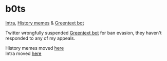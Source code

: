 # b0ts
<a href = "https://twitter.com/0xIntra">Intra</a>, <a href = "https://twitter.com/ThomasPepeson"> History memes</a> & <a href = "https://twitter.com/LeGreentext"> Greentext bot</a>

Twitter wrongfully suspended <a href = "https://twitter.com/LeGreentext"> Greentext bot</a> for ban evasion, they haven't responded to any of my appeals. <br>

History memes moved <a href="https://github.com/vim-clown/history-memes"> here</a><br>
Intra moved <a href="https://github.com/vim-clown/0xIntra"> here</a><br>





